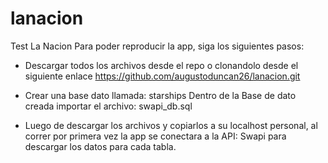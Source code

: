 # lanacion
Test La Nacion
Para poder reproducir la app, siga los siguientes pasos:

- Descargar todos los archivos desde el repo o clonandolo desde el siguiente enlace
https://github.com/augustoduncan26/lanacion.git

- Crear una base dato llamada: starships
Dentro de la Base de dato creada importar el archivo: swapi_db.sql

- Luego de descargar los archivos y copiarlos a su localhost personal, al correr por primera vez la app se conectara a la API: Swapi para descargar los datos para cada tabla.



